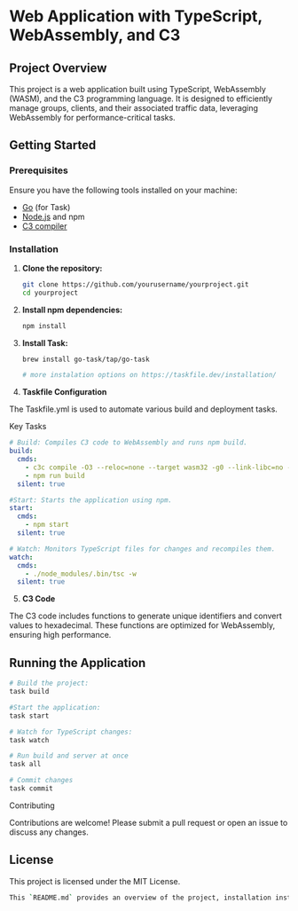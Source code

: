 # Web Application with TypeScript, WebAssembly, and C3

## Project Overview

This project is a web application built using TypeScript, WebAssembly (WASM), and the C3 programming language. It is designed to efficiently manage groups, clients, and their associated traffic data, leveraging WebAssembly for performance-critical tasks.

## Getting Started

### Prerequisites

Ensure you have the following tools installed on your machine:

- [Go](https://golang.org/doc/install) (for Task)
- [Node.js](https://nodejs.org/) and npm
- [C3 compiler](https://github.com/c3lang/c3c)

### Installation

1. **Clone the repository:**
    ```bash
    git clone https://github.com/yourusername/yourproject.git
    cd yourproject
    ```

2. **Install npm dependencies:**
    ```bash
    npm install
    ```

3. **Install Task:**
    ```bash
    brew install go-task/tap/go-task

    # more instalation options on https://taskfile.dev/installation/
    ```

4. **Taskfile Configuration**

The Taskfile.yml is used to automate various build and deployment tasks.

Key Tasks
```yaml
# Build: Compiles C3 code to WebAssembly and runs npm build.
build:
  cmds:
    - c3c compile -O3 --reloc=none --target wasm32 -g0 --link-libc=no --use-stdlib=no --no-entry -o public/web web.c3
    - npm run build
  silent: true

#Start: Starts the application using npm.
start:
  cmds:
    - npm start
  silent: true

# Watch: Monitors TypeScript files for changes and recompiles them.
watch:
  cmds:
    - ./node_modules/.bin/tsc -w
  silent: true
```

5. **C3 Code**

The C3 code includes functions to generate unique identifiers and convert values to hexadecimal. These functions are optimized for WebAssembly, ensuring high performance.

## Running the Application

```bash
# Build the project:
task build

#Start the application:
task start

# Watch for TypeScript changes:
task watch

# Run build and server at once
task all

# Commit changes
task commit
```

Contributing

Contributions are welcome! Please submit a pull request or open an issue to discuss any changes.

## License

This project is licensed under the MIT License.

```bash
This `README.md` provides an overview of the project, installation instructions, descriptions of key components, and guidance on running the application. It is designed to be concise and informative for developers interested in setting up and contributing to the project.
```